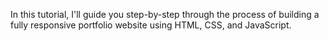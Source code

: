 In this tutorial, I'll guide you step-by-step through the process of building a fully responsive portfolio website using HTML, CSS, and JavaScript.
